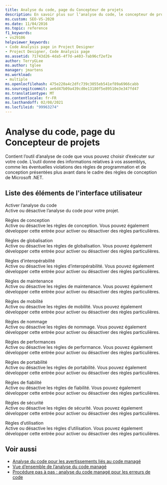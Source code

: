 ```yaml
---
title: Analyse du code, page du Concepteur de projets
description: En savoir plus sur l’analyse du code, le concepteur de projets et la façon dont il contient l’outil d’analyse du code que vous pouvez choisir d’exécuter sur votre code.
ms.custom: SEO-VS-2020
ms.date: 11/04/2016
ms.topic: reference
f1_keywords:
- vs29106
helpviewer_keywords:
- Code Analysis page in Project Designer
- Project Designer, Code Analysis page
ms.assetid: 71743d26-4da5-4f7d-a403-7ab96cf2ef2e
author: TerryGLee
ms.author: tglee
manager: jmartens
ms.workload:
- multiple
ms.openlocfilehash: 475e220a4c2dfc739c3055eb541ef89a6966cabb
ms.sourcegitcommit: ae6d47b09a439cd0e13180f5e89510e3e347fd47
ms.translationtype: MT
ms.contentlocale: fr-FR
ms.lasthandoff: 02/08/2021
ms.locfileid: "99963274"
---
```

# <a name="code-analysis-project-designer"></a>Analyse du code, page du Concepteur de projets

Contient l’outil d’analyse de code que vous pouvez choisir d’exécuter sur votre code. L’outil donne des informations relatives à vos assemblys, comme les éventuelles violations des règles de programmation et de conception présentées plus avant dans le cadre des règles de conception de Microsoft .NET.

## <a name="uielement-list"></a>Liste des éléments de l'interface utilisateur

Activer l’analyse du code\
Active ou désactive l’analyse du code pour votre projet.

Règles de conception\
Active ou désactive les règles de conception. Vous pouvez également développer cette entrée pour activer ou désactiver des règles particulières.

Règles de globalisation\
Active ou désactive les règles de globalisation. Vous pouvez également développer cette entrée pour activer ou désactiver des règles particulières.

Règles d’interopérabilité\
Active ou désactive les règles d’interopérabilité. Vous pouvez également développer cette entrée pour activer ou désactiver des règles particulières.

Règles de maintenance\
Active ou désactive les règles de maintenance. Vous pouvez également développer cette entrée pour activer ou désactiver des règles particulières.

Règles de mobilité\
Active ou désactive les règles de mobilité. Vous pouvez également développer cette entrée pour activer ou désactiver des règles particulières.

Règles de nommage\
Active ou désactive les règles de nommage. Vous pouvez également développer cette entrée pour activer ou désactiver des règles particulières.

Règles de performances\
Active ou désactive les règles de performance. Vous pouvez également développer cette entrée pour activer ou désactiver des règles particulières.

Règles de portabilité\
Active ou désactive les règles de portabilité. Vous pouvez également développer cette entrée pour activer ou désactiver des règles particulières.

Règles de fiabilité\
Active ou désactive les règles de fiabilité. Vous pouvez également développer cette entrée pour activer ou désactiver des règles particulières.

Règles de sécurité\
Active ou désactive les règles de sécurité. Vous pouvez également développer cette entrée pour activer ou désactiver des règles particulières.

Règles d’utilisation\
Active ou désactive les règles d’utilisation. Vous pouvez également développer cette entrée pour activer ou désactiver des règles particulières.

## <a name="see-also"></a>Voir aussi

- [Analyse du code pour les avertissements liés au code managé](/dotnet/fundamentals/code-analysis/quality-rules/index)
- [Vue d’ensemble de l’analyse du code managé](../../code-quality/code-analysis-for-managed-code-overview.md)
- [Procédure pas à pas : analyse du code managé pour les erreurs de code](../../code-quality/walkthrough-analyzing-managed-code-for-code-defects.md)
